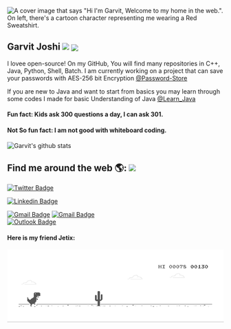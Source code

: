 
![A cover image that says "Hi I'm Garvit, Welcome to my home in the web.". On left, there's a cartoon character representing me wearing a Red Sweatshirt.](https://res.cloudinary.com/garvitjoshi9/image/upload/v1594837289/Git-Hub/Updated-Github-PixTeller_dexggl.png)
## Garvit Joshi <img src="https://res.cloudinary.com/garvitjoshi9/image/upload/v1594837871/Git-Hub/hehim_p4sel7.svg" > <img align="center" src="https://media.giphy.com/media/1fhj2FW0661V3Nb2Me/giphy.gif" width="50">

I lovee open-source! On my GitHub, You will find many repositories in C++, Java, Python, Shell, Batch. I am currently working on a project that can save your passwords with AES-256 bit Encryption [@Password-Store](https://github.com/garvit-joshi/Password-Store) 

If you are new to Java and want to start from basics you may learn through some codes I made for basic Understanding of Java [@Learn_Java](https://github.com/garvit-joshi/Learn_Java)

#### Fun fact: Kids ask 300 questions a day, I can ask 301. <br>
#### Not So fun fact: I am not good with whiteboard coding.

![Garvit's github stats](https://github-readme-statss.vercel.app/api?username=garvit-joshi&show_icons=true&title_color=fff&icon_color=79ff97&text_color=9f9f9f&bg_color=151515)

## Find me around the web 🌎: <img src="https://emojis.slackmojis.com/emojis/images/1531849430/4246/blob-sunglasses.gif?1531849430" width="30"/>

[![Twitter Badge](https://img.shields.io/badge/-@garvit__joshi-1ca0f1?style=flat-square&labelColor=1ca0f1&logo=twitter&logoColor=white&link=https://twitter.com/garvit__joshi)](https://twitter.com/garvit__joshi) 

[![Linkedin Badge](https://img.shields.io/badge/-Garvit__Joshi-blue?style=flat-square&logo=Linkedin&logoColor=white&link=https://www.linkedin.com/in/garvit--joshi/)](https://www.linkedin.com/in/garvit--joshi/) 

[![Gmail Badge](https://img.shields.io/badge/-garvitjoshi9@gmail.com-c14438?style=flat-square&logo=Gmail&logoColor=white&link=mailto:garvitjoshi9@gmail.com)](mailto:garvitjoshi9@gmail.com)
[![Gmail Badge](https://img.shields.io/badge/-garvitjoshi009@gmail.com-c14438?style=flat-square&logo=Gmail&logoColor=white&link=mailto:garvitjoshi009@gmail.com)](mailto:garvitjoshi009@gmail.com)          
[![Outlook Badge](https://img.shields.io/badge/-garvit.11808472@lpu.in-blue?style=flat-square&logo=microsoft-outlook&logoColor=white&link=mailto:garvit.11808472@lpu.in)](mailto:garvit.11808472@lpu.in)


#### Here is my friend Jetix:
![Jetix-My Trex friend](https://raw.githubusercontent.com/garvit-joshi/garvit-joshi/master/dino.gif)
